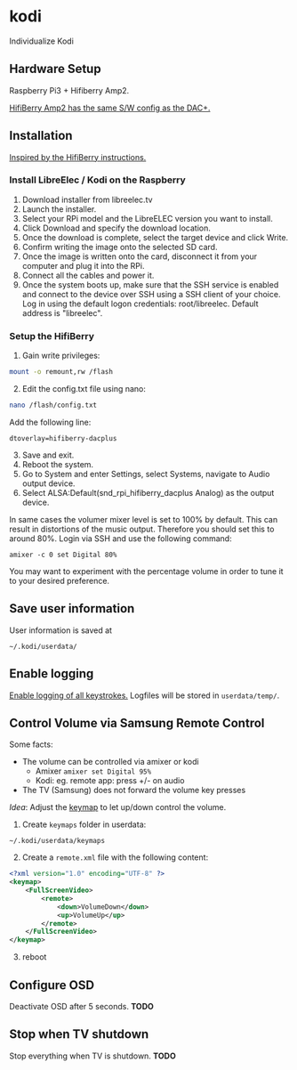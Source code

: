 # kodi
Individualize Kodi

## Hardware Setup 
Raspberry Pi3 + Hifiberry Amp2. 

[HifiBerry Amp2 has the same S/W config as the DAC+.](https://www.hifiberry.com/shop/boards/hifiberry-amp2/) 

## Installation
[Inspired by the HifiBerry instructions.](https://www.hifiberry.com/build/documentation/libreelec-installation-and-configuration/)

### Install LibreElec / Kodi on the Raspberry
1. Download installer from libreelec.tv
2. Launch the installer.
3. Select your RPi model and the LibreELEC version you want to install.
4. Click Download and specify the download location.
5. Once the download is complete, select the target device and click Write.
6. Confirm writing the image onto the selected SD card.
7. Once the image is written onto the card, disconnect it from your computer and plug it into the RPi.
8. Connect all the cables and power it.
9. Once the system boots up, make sure that the SSH service is enabled and connect to the device over SSH using a SSH client of your choice. Log in using the default logon credentials: root/libreelec. Default address is "libreelec".

### Setup the HifiBerry
1. Gain write privileges: 
```bash
mount -o remount,rw /flash
```
2. Edit the config.txt file using nano: 
```bash
nano /flash/config.txt
```
Add the following line:
```
dtoverlay=hifiberry-dacplus
```
3. Save and exit.
4. Reboot the system.
5. Go to System and enter Settings, select Systems, navigate to Audio output device.
6. Select ALSA:Default(snd_rpi_hifiberry_dacplus Analog) as the output device.

In same cases the volumer mixer level is set to 100% by default. This can result in distortions of the music output. Therefore you should set this to around 80%. Login via SSH and use the following command:
```
amixer -c 0 set Digital 80%
```
You may want to experiment with the percentage volume in order to tune it to your desired preference.

## Save user information
User information is saved at 
```
~/.kodi/userdata/
```
## Enable logging
[Enable logging of all keystrokes.](http://kodi.wiki/view/Log_file/Advanced#Turn_on_debugging_using_a_file_.28advancedsettings.xml.29)
Logfiles will be stored in `userdata/temp/`. 


## Control Volume via Samsung Remote Control
Some facts: 
* The volume can be controlled via amixer or kodi
  * Amixer `amixer set Digital 95%`
  * Kodi: eg. remote app: press +/- on audio
* The TV (Samsung) does not forward the volume key presses

*Idea*: Adjust the [keymap](http://kodi.wiki/view/Keymap) to let up/down control the volume.
1. Create `keymaps` folder in userdata: 
```
~/.kodi/userdata/keymaps
```
2. Create a `remote.xml` file with the following content:
```xml
<?xml version="1.0" encoding="UTF-8" ?>
<keymap>
    <FullScreenVideo>
        <remote>
            <down>VolumeDown</down>
            <up>VolumeUp</up>
        </remote>
    </FullScreenVideo>
</keymap>
```
3. reboot


## Configure OSD
Deactivate OSD after 5 seconds.
**TODO**



## Stop when TV shutdown
Stop everything when TV is shutdown.
**TODO**
